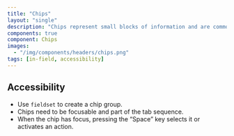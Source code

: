 ```yaml
---
title: "Chips"
layout: "single"
description: "Chips represent small blocks of information and are commonly used for input or filtering."
components: true
component: Chips
images:
  - "/img/components/headers/chips.png"
tags: [in-field, accessibility]
---
```


## Accessibility

- Use `fieldset` to create a chip group.
- Chips need to be focusable and part of the tab sequence.
- When the chip has focus, pressing the “Space” key selects it or activates an action.

